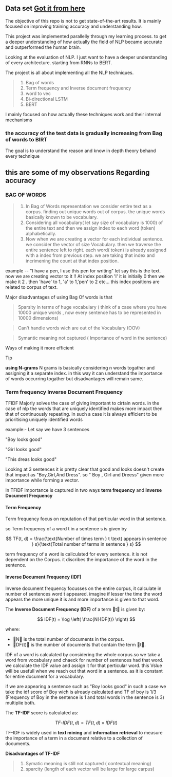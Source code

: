 ## Data set [Got it from here](https://www.kaggle.com/datasets/purusinghvi/email-spam-classification-dataset) 

The objective of this repo is not to get state-of-the-art results. It is mainly focused on improving training accuracy and understanding how.

This project was implemented parallelly through my learning process. to get a deeper understanding of how actually the field of NLP became accurate and outperformed the human brain.

Looking at the evaluation of NLP. I just want to have a deeper understanding of every architecture. starting from RNNs to BERT.


The project is all about implementing all the NLP techniques.
> 1. Bag of words
> 2. Term frequency and Inverse document frequency
> 3. word to vec
> 4. Bi-directional LSTM
> 5. BERT

I mainly focused on how actually these techniques work and their internal mechanisms

### the accuracy of the test data is gradually increasing from Bag of words to BIRT

The goal is to understand the reason and know in depth theory behand every technique

## this are some of my observations Regarding accuracy


### BAG OF WORDS

> 1. In Bag of Words representation we consider entire text as a corpus. finding out unique words out of corpus. the unique words basically known to be vocabulary.
> 2. Considering all vocabulary( let say size of vocabulary is 1000) of the entire text and then we assign index to each word (token) alphabetically.
> 3. Now when we are creating a vector for each individual sentence. we consider the vector of size Vocabulary. then we traverse the entire sentence left to right. each word( token) is already assigned with a index from previous step. we are taking that index and incrimening the count at that index position.

 example -- "I have a pen, I use this pen for writing" let say this is the text. now we are creating vector to it !!
 At index position 'I' it is initially 0 then we make it 2 . then 'have' to 1, 'a' to 1,'pen' to 2 etc... this index positions are related to corpus of text.

 Major disadvantages of using Bag Of words is that 
 > Sparsity in terms of huge vocabulary ( think of a case where you have 10000 unique words , now every sentence has to be represented in 10000 dimensions)

 > Can't handle words wich are out of the Vocabulary (OOV)

 > Symantic meaning not captured ( Importance of word in the sentence)

Ways of making it more efficient 

>[!TIP]
>**using N-grams**
> N grams is basically considering n words togather and assigning it a separate index. in this way it can understand the importance of words occurring togather but disadvantages will remain same.


### Term frequency Inverse Document Frequency 

TFIDF Majorly solves the case of giving important to cirtain words. in the case of nlp the words that are uniquely identified makes more impact then that of continuously repeating. In such a case it is always efficient to be prioritising uniquely identified words 

example:- Let say we have 3 sentences 

"Boy looks good"

"Girl looks good"

"This dreas looks good"

Looking at 3 sentences it is pretty clear that good and looks doesn't create that impact as "Boy,Girl,And Dress". so " Boy , Girl and Dreess" given more importance while forming a vector.

In TFIDF importance is captured in two ways **term frequency** and **Inverse Document Frequency**

#### Term Frequency 

Term frequency focus on reputation of that perticular word in that sentence.

so Term frequency of a word t in a sentence s is given by

$$
TF(t, d) = \frac{\text{Number of times term } t \text{ appears in sentence } s}{\text{Total number of terms in sentence } s}
$$

term frequency of a word is callculated for every sentence. it is not dependent on the Corpus. it discribes the importance of the word in the sentence. 

#### Inverse Document Frequency (IDF)

Inverse document frequency focusses on the entire corpus, it calculate in number of sentences word t appeared. imagine if lesser the time the word appears the more unique it is and more importance is given to that word.


The **Inverse Document Frequency (IDF)** of a term t is given by:

$$
IDF(t) = \log \left( \frac{N}{DF(t)} \right)
$$

where:
- N is the total number of documents in the corpus.
- DF(t) is the number of documents that contain the term t.

IDF of a word is calculated by considering the whole corpus.so we take a word from vocabulary and chaeck for number of sentences had that word. we calculate the IDF value and assign it for that perticular word. this Vslue will be usefull when we reach out that word in a sentence. as it is constant for entire document for a vocabulary.

if we are appearing a sentence such as "Boy looks good" in such a case we take the idf score of Boy wich is already calculated and TF of boy is 1/3 (Frequency of Boy in the sentence is 1 and total words in the sentence is 3) multiplie both.


The **TF-IDF** score is calculated as:

$$
TF\text{-}IDF(t, d) = TF(t, d) \times IDF(t)
$$

TF-IDF is widely used in **text mining** and **information retrieval** to measure the importance of a term in a document relative to a collection of documents.

**Disadvantages of TF-IDF**
> 1. Symatic meaning is still not captured ( contextual meaning)
> 2. sparcity (length of each vector will be large for large carpus)


